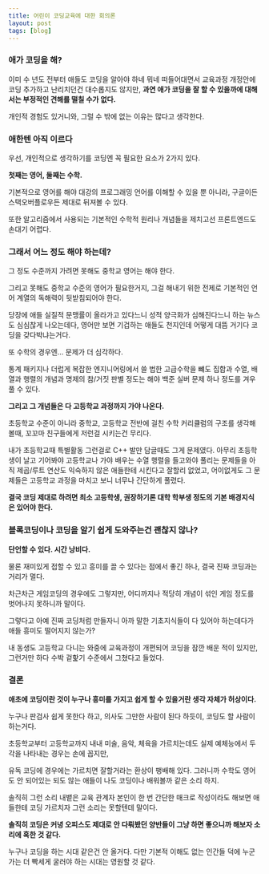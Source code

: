 ```yaml
---
title: 어린이 코딩교육에 대한 회의론
layout: post
tags: [blog]
---
```


### 애가 코딩을 해?

이미 수 년도 전부터 애들도 코딩을 알아야 하네 뭐네 떠들어대면서 교육과정 개정안에 코딩 추가하고 난리치던건 대수롭지도 않지만, 
**과연 애가 코딩을 잘 할 수 있을까에 대해서는 부정적인 견해를 떨칠 수가 없다.**

개인적 경험도 있거니와, 그럴 수 밖에 없는 이유는 많다고 생각한다.

### 애한텐 아직 이르다

우선, 개인적으로 생각하기를 코딩엔 꼭 필요한 요소가 2가지 있다.

**첫째는 영어, 둘째는 수학.**

기본적으로 영어를 해야 대강의 프로그래밍 언어를 이해할 수 있을 뿐 아니라, 구글이든 스택오버플로우든 제대로 뒤져볼 수 있다.

또한 알고리즘에서 사용되는 기본적인 수학적 원리나 개념들을 제치고선 프론트엔드도 손대기 어렵다.

### 그래서 어느 정도 해야 하는데?

그 정도 수준까지 가려면 못해도 중학교 영어는 해야 한다.

그리고 못해도 중학교 수준의 영어가 필요한거지, 그걸 해내기 위한 전제로 기본적인 언어 계열의 독해력이 뒷받침되어야 한다.

당장에 애들 실질적 문맹률이 올라가고 있다느니 성적 양극화가 심해진다느니 하는 뉴스도 심심찮게 나오는데다,
영어만 보면 기겁하는 애들도 천지인데 어떻게 대뜸 거기다 코딩을 갖다박냐는거다.

또 수학의 경우엔... 문제가 더 심각하다.

통계 패키지나 더럽게 복잡한 엔지니어링에서 쓸 법한 고급수학을 뺴도 집합과 수열, 배열과 행렬의 개념과 명제의 참/거짓 판별 정도는 해야 
백준 실버 문제 하나 정도를 겨우 풀 수 있다.

**그리고 그 개념들은 다 고등학교 과정까지 가야 나온다.**

초등학교 수준이 아니라 중학교, 고등학교 전반에 걸친 수학 커리큘럼의 구조를 생각해볼때, 꼬꼬마 친구들에게 저런걸 시키는건 무리다.

내가 초등학교때 특별활동 그런걸로 C++ 발만 담글때도 그게 문제였다. 아무리 초등학생이 날고 기어봐야 고등학교나 가야 배우는 수열 행렬을 들고와야 풀리는 문제들을
아직 제곱/루트 연산도 익숙하지 않은 애들한테 시킨다고 잘할리 없었고, 어이없게도 그 문제들은 고등학교 과정을 마치고 보니 너무나 간단하게 풀렸다.

**결국 코딩 제대로 하려면 최소 고등학생, 권장하기론 대학 학부생 정도의 기본 배경지식은 있어야 한다.**

### 블록코딩이나 코딩을 알기 쉽게 도와주는건 괜찮지 않나?

**단언할 수 있다. 시간 낭비다.**

물론 재미있게 접할 수 있고 흥미를 끌 수 있다는 점에서 좋긴 하나, 결국 진짜 코딩과는 거리가 멀다.

차근차근 게임코딩의 경우에도 그렇지만, 어디까지나 적당히 개념이 섞인 게임 정도를 벗어나지 못하니까 말이다.

그렇다고 아예 진짜 코딩처럼 만들자니 아까 말한 기초지식들이 다 있어야 하는데다가 애들 흥미도 떨어지지 않는가?

내 동생도 고등학교 다니는 와중에 교육과정이 개편되어 코딩을 잠깐 배운 적이 있지만, 그런거만 하다 수박 겉핥기 수준에서 그쳤다고 들었다.

### 결론

**애초에 코딩이란 것이 누구나 흥미를 가지고 쉽게 할 수 있을거란 생각 자체가 허상이다.**

누구나 판검사 쉽게 못한다 하고, 의사도 그만한 사람이 된다 하듯이, 코딩도 할 사람이 하는거다.

초등학교부터 고등학교까지 내내 미술, 음악, 체육을 가르치는데도 실제 예체능에서 두각을 나타내는 경우는 손에 꼽지만,

유독 코딩에 경우에는 가르치면 잘할거라는 환상이 팽배해 있다. 그러니까 수학도 영어도 안 되어있는 되도 않는 애들이 나도 코딩이나 배워볼까 같은 소리 하지.

솔직히 그런 소리 내뱉은 교육 관계자 본인이 한 번 간단한 매크로 작성이라도 해보면 애들한테 코딩 가르치자 그런 소리는 못할텐데 말이다.

**솔직히 코딩은 커녕 오피스도 제대로 안 다뤄봤던 양반들이 그냥 하면 좋으니까 해보자 소리에 혹한 것 같다.**

누구나 코딩을 하는 시대 같은건 안 올거다. 다만 기본적 이해도 없는 인간들 덕에 누군가는 더 빡세게 굴러야 하는 시대는 영원할 것 같다.




